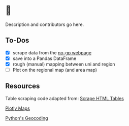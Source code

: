# 🥑

Description and contributors go here.

## To-Dos

- [x] scrape data from the [no-gp webpage](https://nogreenpassdocenti.wordpress.com/)
- [x] save into a Pandas DataFrame
- [x] rough (manual) mapping between uni and region
- [ ] Plot on the regional map (and area map)

## Resources

Table scraping code adapted from: [Scrape HTML Tables](https://towardsdatascience.com/web-scraping-html-tables-with-python-c9baba21059)

[Plotly Maps](https://plotly.com/python/maps/)

[Python's Geocoding](https://towardsdatascience.com/pythons-geocoding-convert-a-list-of-addresses-into-a-map-f522ef513fd6)
